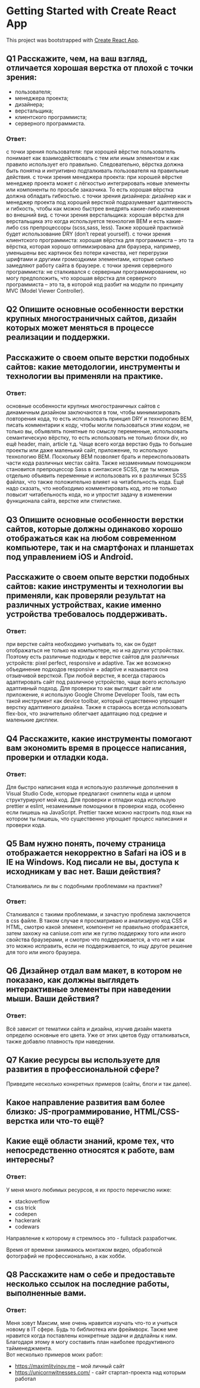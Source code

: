 # Getting Started with Create React App

This project was bootstrapped with [Create React App](https://github.com/facebook/create-react-app).

## Q1 Расскажите, чем, на ваш взгляд, отличается хорошая верстка от плохой с точки зрения:
* пользователя; 
* менеджера проекта; 
* дизайнера; 
* верстальщика; 
* клиентского программиста; 
* серверного программиста.

### Ответ: 
с точки зрения пользователя: при хорошей вёрстке пользователь понимает как взаимодействовать с тем или иным элементом и как правило использует его правильно. Следовательно, вёрстка должна быть понятна  и интуитивно подталкивать пользователя на правильные действия.
с точки зрения менеджера проекта: при хорошей вёрстке менеджер проекта может с лёгкостью интегрировать новые элементы или компоненты по просьбе заказчика. То есть хорошая вёрстка должна обладать гибкостью.
с точки зрения дизайнера:  дизайнер как и менеджер проекта под хорошей версткой подразумевает адаптивность и гибкость, чтобы как можно быстрее внедрять какие-либо изменения во внешний вид. 
с точки зрения верстальщика: хорошая вёрстка для верстальщика это когда используется технология BEM и есть какие-либо css препроцессоры  (scss,sass, less). Также хорошей практикой будет использование DRY (don’t repeat yourself).
с точки зрения клиентского программиста: хорошая вёрстка для программиста – это та вёрстка, которая хорошо оптимизирована для браузера, например, уменьшены вес картинок без потери качества, нет перегрузки шрифтами и другими громоздкими элементами, которые сильно замедляют работу сайта в браузере. 
с точки зрения серверного программиста: не сталкивался с серверным программированием, но могу предположить, что хорошая вёрстка для серверного программиста – это та, в которой код разбит на модули по принципу MVC (Model Viewer Controller).

## Q2 Опишите основные особенности верстки крупных многостраничных сайтов, дизайн которых может меняться в процессе реализации и поддержки.
## Расскажите о своем опыте верстки подобных сайтов: какие методологии, инструменты и технологии вы применяли на практике.

### Ответ:  
основные особенности крупных многостраничных сайтов с динамичным дизайном заключаются в том, чтобы минимизировать повторения кода, то есть использовать принцип DRY и технологию BEM, писать комментарии к коду, чтобы могли пользоваться этим кодом, не только вы, объявлять понятные по смыслу переменные, использовать семантическую вёрстку, то есть использовать не только блоки div, но ещё header, main, article т.д.
Чаще всего когда верстаю будь то большие проекты или даже маленький сайт, приложение,  то использую технологию BEM. Поскольку BEM позволяет брать и переиспользовать части кода различных местах сайта. Также незаменимым помощником становится препроцессор Sass в синтаксисе SCSS, где ты можешь отдельно объявить переменные и использовать их в различных SCSS файлах, что также положительно влияет на читабельность кода. Ещё надо сказать, что необходимо комментировать код, это не только повысит читабельность кода, но и упростит задачу в изменении функционала сайта, верстке или стилистике. 

## Q3 Опишите основные особенности верстки сайтов, которые должны одинаково хорошо отображаться как на любом современном компьютере, так и на смартфонах и планшетах под управлением iOS и Android. 
## Расскажите о своем опыте верстки подобных сайтов: какие инструменты и технологии вы применяли, как проверяли результат на различных устройствах, какие именно устройства требовалось поддерживать.

### Ответ: 
при верстке сайта необходимо учитывать то, как он будет отображаться не только на компьютере, но и на других устройствах. Поэтому есть различные подходы к верстке сайтов для различных устройств: pixel perfect, responsive и adaptive. Так же возможно объединение подходов responsive + adaptive и называется она отзывчивой версткой. 
При любой верстке, я всегда стараюсь адаптировать сайт под различное устройство, чаще всего использую адаптивный подход.  Для проверки то как выглядит сайт или приложение, я использую Google Chrome Developer Tools, там есть такой инструмент как device toolbar, который существенно упрощает верстку адаптивного дизайна. Также я стараюсь всегда использовать flex-box, что значительно облегчает адаптацию под средние и маленькие дисплеи.

## Q4 Расскажите, какие инструменты помогают вам экономить время в процессе написания, проверки и отладки кода.

### Ответ: 
Для быстро написания кода я использую различные дополнения в Visual Studio Code, которые предлагают сниппеты кода и целом структурируют мой код. Для проверки и отладки кода использую prettier и eslint, незаменимые помощники в проверки кода, особенно если пишешь на JavaScript. Prettier также можно настроить под язык на котором ты пишешь, что существенно упрощает процесс написания и проверки кода. 

## Q5 Вам нужно понять, почему страница отображается некорректно в Safari на iOS и в IE на Windows. Код писали не вы, доступа к исходникам у вас нет. Ваши действия?
Сталкивались ли вы с подобными проблемами на практике?

### Ответ: 
Сталкивался с такими проблемами, и зачастую проблема заключается в css файле. В таком случае я просматриваю и анализирую код CSS и HTML, смотрю какой элемент, компонент не правильно отображается, затем захожу на caniuse.com или же гуглю поддержку того или иного свойства браузерами, и смотрю что поддерживается,  а что нет и как это можно исправить, если не поддерживается, то ищу другое решение для того или иного браузера.

## Q6 Дизайнер отдал вам макет, в котором не показано, как должны выглядеть интерактивные элементы при наведении мыши. Ваши действия?

### Ответ: 
Всё зависит от тематики сайта и дизайна, изучив дизайн макета определю основные его цвета. Уже от этих цветов буду отталкиваться, также добавлю плавность при наведении.

## Q7 Какие ресурсы вы используете для развития в профессиональной сфере? 
Приведите несколько конкретных примеров (сайты, блоги и так далее).
## Какое направление развития вам более близко: JS-программирование, HTML/CSS- верстка или что-то ещё?
## Какие ещё области знаний, кроме тех, что непосредственно относятся к работе, вам интересны?

### Ответ: 
У меня много любимых ресурсов, я их просто перечислю ниже: 
* stackoverflow 
* css trick 
* codepen 
* hackerank
* codewars

Направление к которому я стремлюсь это - fullstack разработчик.

Время от времени занимаюсь монтажом видео, обработкой фотографий не профессионально, а как хобби.

## Q8 Расскажите нам о себе и предоставьте несколько ссылок на последние работы, выполненные вами.

### Ответ:
Меня зовут Максим, мне очень нравится изучать что-то и учиться новому в IT сфере. Будь то библиотека или фреймворк. 
Также мне нравится когда поставлены конкретные задачи и дедлайны к ним. Благодаря этому я могу составить план наиболее продуктивного тайменеджмента.  
Вот несколько примеров моих работ: 
 * https://maximlitvinov.me – мой личный сайт
 * https://unicornwitnesses.com/ - сайт стартап-проекта над которым работал




